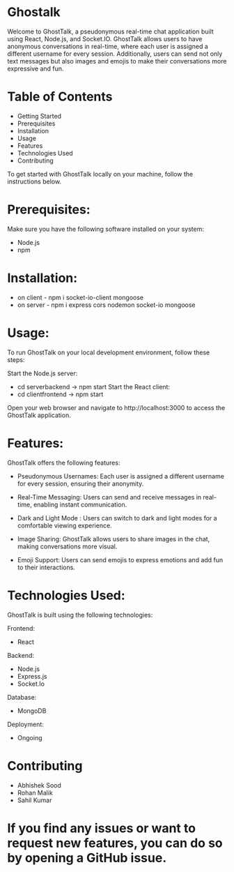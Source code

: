 # Ghostalk
Welcome to GhostTalk, a pseudonymous real-time chat application built using React, Node.js, and Socket.IO. GhostTalk allows users to have anonymous conversations in real-time, where each user is assigned a different username for every session. Additionally, users can send not only text messages but also images and emojis to make their conversations more expressive and fun.

# Table of Contents
* Getting Started
* Prerequisites
* Installation
* Usage
* Features
* Technologies Used
* Contributing

To get started with GhostTalk locally on your machine, follow the instructions below.

# Prerequisites:
Make sure you have the following software installed on your system:

* Node.js
* npm 

# Installation:
* on client - npm i socket-io-client mongoose
* on server - npm i express cors nodemon socket-io mongoose

# Usage:
To run GhostTalk on your local development environment, follow these steps:

Start the Node.js server:
 * cd serverbackend -> npm start
Start the React client:
 * cd clientfrontend -> npm start

Open your web browser and navigate to http://localhost:3000 to access the GhostTalk application.

# Features:
GhostTalk offers the following features:

* Pseudonymous Usernames: Each user is assigned a different username for every session, ensuring their anonymity.

* Real-Time Messaging: Users can send and receive messages in real-time, enabling instant communication.

* Dark and Light Mode : Users can switch to dark and light modes for a comfortable viewing experience.

* Image Sharing: GhostTalk allows users to share images in the chat, making conversations more visual.

* Emoji Support: Users can send emojis to express emotions and add fun to their interactions.

# Technologies Used:
GhostTalk is built using the following technologies:

Frontend:

* React

Backend:

* Node.js
* Express.js
* Socket.Io

Database:

* MongoDB 

Deployment:

* Ongoing 

# Contributing

* Abhishek Sood
* Rohan Malik
* Sahil Kumar

# If you find any issues or want to request new features, you can do so by opening a GitHub issue.
